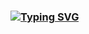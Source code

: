 ### [![Typing SVG](https://readme-typing-svg.herokuapp.com?font=Kdam+Thmor+Pro&lines=Hi%2C+my+name+is+Natthapumin+Manucham)](https://git.io/typing-svg)


